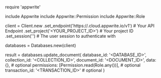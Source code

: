 require 'appwrite'

include Appwrite
include Appwrite::Permission
include Appwrite::Role

client = Client.new
    .set_endpoint('https://<REGION>.cloud.appwrite.io/v1') # Your API Endpoint
    .set_project('<YOUR_PROJECT_ID>') # Your project ID
    .set_session('') # The user session to authenticate with

databases = Databases.new(client)

result = databases.update_document(
    database_id: '<DATABASE_ID>',
    collection_id: '<COLLECTION_ID>',
    document_id: '<DOCUMENT_ID>',
    data: {}, # optional
    permissions: [Permission.read(Role.any())], # optional
    transaction_id: '<TRANSACTION_ID>' # optional
)
